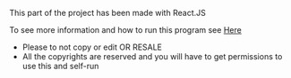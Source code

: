 This part of the project has been made with React.JS

To see more information and how to run this program see <a href="https://reactjs.org/docs/getting-started.html"> Here </a>


<ul>
<li>Please to not copy or edit OR RESALE</li>
<li>All the copyrights are reserved and you will have to get permissions to use this and self-run</li>
</ul>
